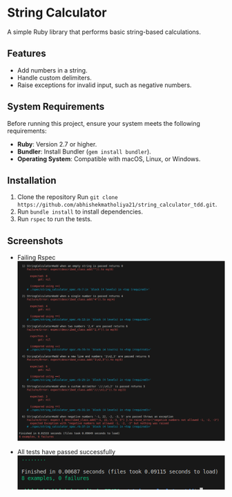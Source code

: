 # String Calculator

A simple Ruby library that performs basic string-based calculations.

## Features

- Add numbers in a string.
- Handle custom delimiters.
- Raise exceptions for invalid input, such as negative numbers.

## System Requirements

Before running this project, ensure your system meets the following requirements:

- **Ruby**: Version 2.7 or higher.
- **Bundler**: Install Bundler (`gem install bundler`).
- **Operating System**: Compatible with macOS, Linux, or Windows.

## Installation

1. Clone the repository Run `git clone https://github.com/abhishekmatholiya21/string_calculator_tdd.git`.
2. Run `bundle install` to install dependencies.
3. Run `rspec` to run the tests.

## Screenshots
- Failing Rspec
![alt text](image.png)

- All tests have passed successfully
![alt text](image-2.png)